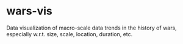 # wars-vis
Data visualization of macro-scale data trends in the history of wars, especially w.r.t. size, scale, location, duration, etc.

